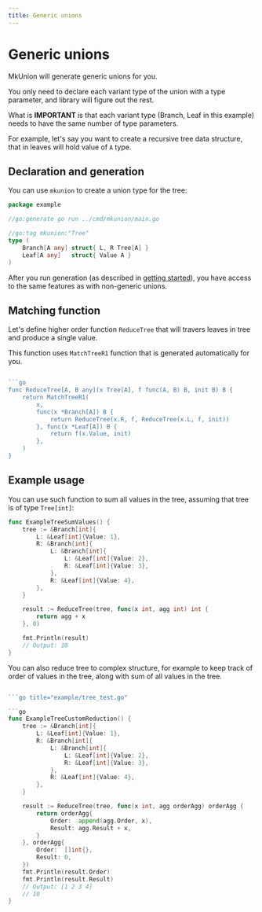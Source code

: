 ```yaml
---
title: Generic unions
---
```

# Generic unions
MkUnion will generate generic unions for you.

You only need to declare each variant type of the union with a type parameter,
and library will figure out the rest.

What is **IMPORTANT** is that each variant type (Branch, Leaf in this example) needs to have the same number of type parameters.

For example, let's say you want to create a recursive tree data structure, that in leaves will hold value of `A` type.

## Declaration and generation

You can use `mkunion` to create a union type for the tree:

```go title="example/tree.go"
package example

//go:generate go run ../cmd/mkunion/main.go

//go:tag mkunion:"Tree"
type (
	Branch[A any] struct{ L, R Tree[A] }
	Leaf[A any]   struct{ Value A }
)
```

After you run generation (as described in [getting started](/getting_started.md)), 
you have access to the same features as with non-generic unions.

## Matching function

Let's define higher order function `ReduceTree` that will travers leaves in tree and produce a single value.

This function uses `MatchTreeR1` function that is generated automatically for you.

```go title="example/tree.go"

```go
func ReduceTree[A, B any](x Tree[A], f func(A, B) B, init B) B {
	return MatchTreeR1(
		x,
		func(x *Branch[A]) B {
			return ReduceTree(x.R, f, ReduceTree(x.L, f, init))
		}, func(x *Leaf[A]) B {
			return f(x.Value, init)
		},
	)
}
```
## Example usage

You can use such function to sum all values in the tree, assuming that tree is of type `Tree[int]`:

```go title="example/tree_test.go"
func ExampleTreeSumValues() {
	tree := &Branch[int]{
		L: &Leaf[int]{Value: 1},
		R: &Branch[int]{
			L: &Branch[int]{
				L: &Leaf[int]{Value: 2},
				R: &Leaf[int]{Value: 3},
			},
			R: &Leaf[int]{Value: 4},
		},
	}

	result := ReduceTree(tree, func(x int, agg int) int {
		return agg + x
	}, 0)

	fmt.Println(result)
	// Output: 10
}
```

You can also reduce tree to complex structure, for example to keep track of order of values in the tree, along with sum of all values in the tree.

```go title="example/tree.go"

```go title="example/tree_test.go"

```go
func ExampleTreeCustomReduction() {
	tree := &Branch[int]{
		L: &Leaf[int]{Value: 1},
		R: &Branch[int]{
			L: &Branch[int]{
				L: &Leaf[int]{Value: 2},
				R: &Leaf[int]{Value: 3},
			},
			R: &Leaf[int]{Value: 4},
		},
	}

	result := ReduceTree(tree, func(x int, agg orderAgg) orderAgg {
		return orderAgg{
			Order:  append(agg.Order, x),
			Result: agg.Result + x,
		}
	}, orderAgg{
		Order:  []int{},
		Result: 0,
	})
	fmt.Println(result.Order)
	fmt.Println(result.Result)
	// Output: [1 2 3 4]
	// 10
}
```